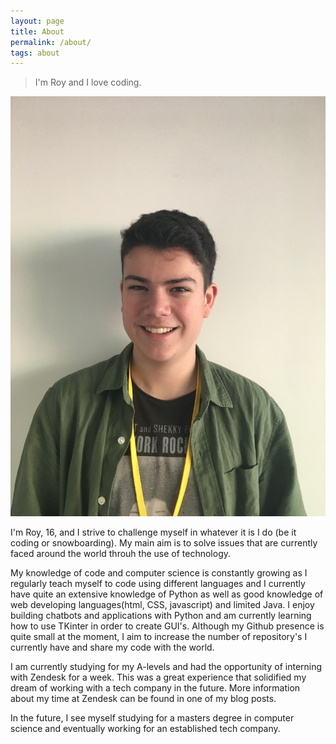 ```yaml
---
layout: page
title: About
permalink: /about/
tags: about
---
```

> I'm Roy and I love coding.

![First Internship](me.jpg)  <!-- .element height="1%" width="1%" -->

I'm Roy, 16, and I strive to challenge myself in whatever it is I do (be it coding or snowboarding). My main aim is to solve issues that are currently faced around the world throuh the use of technology.

My knowledge of code and computer science is constantly growing as I regularly teach myself to code using different languages and I currently have quite an extensive knowledge of Python as well as good knowledge of web developing languages(html, CSS, javascript) and limited Java. I enjoy building chatbots and applications with Python and am currently learning how to use TKinter in order to create GUI's. Although my Github presence is quite small at the moment, I aim to increase the number of repository's I currently have and share my code with the world. 

I am currently studying for my A-levels and had the opportunity of interning with Zendesk for a week. This was a great experience that solidified my dream of working with a tech company in the future. More information about my time at Zendesk can be found in one of my blog posts.  

In the future, I see myself studying for a masters degree in computer science and eventually working for an established tech company.
